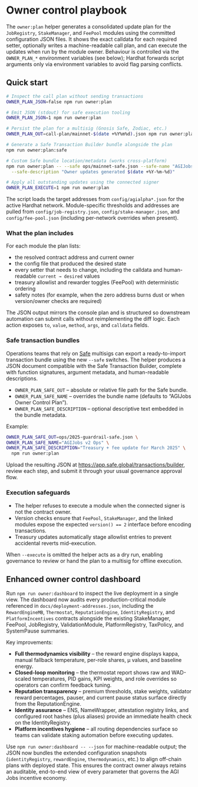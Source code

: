 # Owner control playbook

The `owner:plan` helper generates a consolidated update plan for the
`JobRegistry`, `StakeManager`, and `FeePool` modules using the committed
configuration JSON files. It shows the exact calldata for each required setter,
optionally writes a machine-readable call plan, and can execute the updates when
run by the module owner. Behaviour is controlled via the `OWNER_PLAN_*`
environment variables (see below); Hardhat forwards script arguments only via
environment variables to avoid flag parsing conflicts.

## Quick start

```bash
# Inspect the call plan without sending transactions
OWNER_PLAN_JSON=false npm run owner:plan

# Emit JSON (stdout) for safe execution tooling
OWNER_PLAN_JSON=1 npm run owner:plan

# Persist the plan for a multisig (Gnosis Safe, Zodiac, etc.)
OWNER_PLAN_OUT=call-plan/mainnet-$(date +%Y%m%d).json npm run owner:plan

# Generate a Safe Transaction Builder bundle alongside the plan
npm run owner:plan:safe

# Custom Safe bundle location/metadata (works cross-platform)
npm run owner:plan -- --safe ops/mainnet-safe.json --safe-name "AGIJobs Mainnet Controls" \
  --safe-description "Owner updates generated $(date +%Y-%m-%d)"

# Apply all outstanding updates using the connected signer
OWNER_PLAN_EXECUTE=1 npm run owner:plan
```

The script loads the target addresses from `config/agialpha*.json` for the
active Hardhat network. Module-specific thresholds and addresses are pulled from
`config/job-registry.json`, `config/stake-manager.json`, and
`config/fee-pool.json` (including per-network overrides when present).

### What the plan includes

For each module the plan lists:

- the resolved contract address and current owner
- the config file that produced the desired state
- every setter that needs to change, including the calldata and human-readable
  `current → desired` values
- treasury allowlist and rewarder toggles (FeePool) with deterministic ordering
- safety notes (for example, when the zero address burns dust or when
  version/owner checks are required)

The JSON output mirrors the console plan and is structured so downstream
automation can submit calls without reimplementing the diff logic. Each action
exposes `to`, `value`, `method`, `args`, and `calldata` fields.

### Safe transaction bundles

Operations teams that rely on [Safe](https://safe.global) multisigs can export a
ready-to-import transaction bundle using the new `--safe` switches. The helper
produces a JSON document compatible with the Safe Transaction Builder, complete
with function signatures, argument metadata, and human-readable descriptions.

- `OWNER_PLAN_SAFE_OUT` – absolute or relative file path for the Safe bundle.
- `OWNER_PLAN_SAFE_NAME` – overrides the bundle name (defaults to “AGIJobs
  Owner Control Plan”).
- `OWNER_PLAN_SAFE_DESCRIPTION` – optional descriptive text embedded in the
  bundle metadata.

Example:

```bash
OWNER_PLAN_SAFE_OUT=ops/2025-guardrail-safe.json \
OWNER_PLAN_SAFE_NAME="AGIJobs v2 Ops" \
OWNER_PLAN_SAFE_DESCRIPTION="Treasury + fee update for March 2025" \
  npm run owner:plan
```

Upload the resulting JSON at <https://app.safe.global/transactions/builder>,
review each step, and submit it through your usual governance approval flow.

### Execution safeguards

- The helper refuses to execute a module when the connected signer is not the
  contract owner.
- Version checks ensure that `FeePool`, `StakeManager`, and the linked modules
  expose the expected `version() == 2` interface before encoding transactions.
- Treasury updates automatically stage allowlist entries to prevent accidental
  reverts mid-execution.

When `--execute` is omitted the helper acts as a dry run, enabling governance to
review or hand the plan to a multisig for offline execution.

## Enhanced owner control dashboard

Run `npm run owner:dashboard` to inspect the live deployment in a single view.
The dashboard now audits every production-critical module referenced in
`docs/deployment-addresses.json`, including the `RewardEngineMB`,
`Thermostat`, `ReputationEngine`, `IdentityRegistry`, and `PlatformIncentives`
contracts alongside the existing StakeManager, FeePool, JobRegistry,
ValidationModule, PlatformRegistry, TaxPolicy, and SystemPause summaries.

Key improvements:

- **Full thermodynamics visibility** – the reward engine displays kappa,
  manual fallback temperature, per-role shares, µ values, and baseline energy.
- **Closed-loop monitoring** – the thermostat report shows raw and WAD-scaled
  temperatures, PID gains, KPI weights, and role overrides so operators can
  confirm feedback tuning.
- **Reputation transparency** – premium thresholds, stake weights, validator
  reward percentages, pauser, and current pause status surface directly from the
  ReputationEngine.
- **Identity assurance** – ENS, NameWrapper, attestation registry links, and
  configured root hashes (plus aliases) provide an immediate health check on the
  IdentityRegistry.
- **Platform incentives hygiene** – all routing dependencies surface so teams can
  validate staking automation before executing updates.

Use `npm run owner:dashboard -- --json` for machine-readable output; the JSON now
bundles the extended configuration snapshots (`identityRegistry`, `rewardEngine`,
`thermodynamics`, etc.) to align off-chain plans with deployed state. This
ensures the contract owner always retains an auditable, end-to-end view of every
parameter that governs the AGI Jobs incentive economy.
